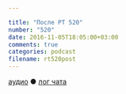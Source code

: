 ```yaml
---

title: "После РТ 520"
number: "520"
date: 2016-11-05T18:05:00+03:00
comments: true
categories: podcast
filename: rt520post
---
```

[аудио](http://cdn.radio-t.com/rt520post.mp3) ● [лог чата](http://chat.radio-t.com/logs/radio-t-520.html)
<audio src="http://cdn.radio-t.com/rt520post.mp3" preload="none"/>

